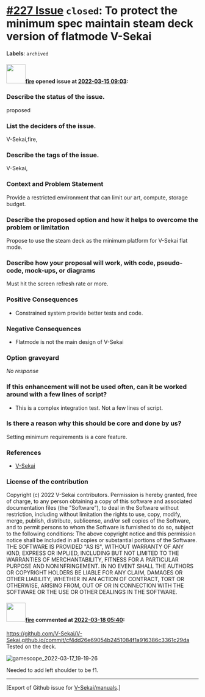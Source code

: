 # [\#227 Issue](https://github.com/V-Sekai/manuals/issues/227) `closed`: To protect the minimum spec maintain steam deck version of flatmode V-Sekai
**Labels**: `archived`


#### <img src="https://avatars.githubusercontent.com/u/32321?u=c2e06a3d2b49a467aa907e54aa259516440267cc&v=4" width="50">[fire](https://github.com/fire) opened issue at [2022-03-15 09:03](https://github.com/V-Sekai/manuals/issues/227):

### Describe the status of the issue.

proposed

### List the deciders of the issue.

V-Sekai,fire,

### Describe the tags of the issue.

V-Sekai,

### Context and Problem Statement

Provide a restricted environment that can limit our art, compute, storage budget.



### Describe the proposed option and how it helps to overcome the problem or limitation

Propose to use the steam deck as the minimum platform for V-Sekai flat mode.

### Describe how your proposal will work, with code, pseudo-code, mock-ups, or diagrams

Must hit the screen refresh rate or more.

### Positive Consequences

- Constrained system provide better tests and code.

### Negative Consequences

- Flatmode is not the main design of V-Sekai

### Option graveyard

_No response_

### If this enhancement will not be used often, can it be worked around with a few lines of script?

- This is a complex integration test. Not a few lines of script.

### Is there a reason why this should be core and done by us?

Setting minimum requirements is a core feature.

### References

- [V-Sekai](https://v-sekai.org/)


### License of the contribution

Copyright (c) 2022 V-Sekai contributors. Permission is hereby granted, free of charge, to any person obtaining a copy of this software and associated documentation files (the "Software"), to deal in the Software without restriction, including without limitation the rights to use, copy, modify, merge, publish, distribute, sublicense, and/or sell copies of the Software, and to permit persons to whom the Software is furnished to do so, subject to the following conditions: The above copyright notice and this permission notice shall be included in all copies or substantial portions of the Software. THE SOFTWARE IS PROVIDED "AS IS", WITHOUT WARRANTY OF ANY KIND, EXPRESS OR IMPLIED, INCLUDING BUT NOT LIMITED TO THE WARRANTIES OF MERCHANTABILITY, FITNESS FOR A PARTICULAR PURPOSE AND NONINFRINGEMENT. IN NO EVENT SHALL THE AUTHORS OR COPYRIGHT HOLDERS BE LIABLE FOR ANY CLAIM, DAMAGES OR OTHER LIABILITY, WHETHER IN AN ACTION OF CONTRACT, TORT OR OTHERWISE, ARISING FROM, OUT OF OR IN CONNECTION WITH THE SOFTWARE OR THE USE OR OTHER DEALINGS IN THE SOFTWARE.

#### <img src="https://avatars.githubusercontent.com/u/32321?u=c2e06a3d2b49a467aa907e54aa259516440267cc&v=4" width="50">[fire](https://github.com/fire) commented at [2022-03-18 05:40](https://github.com/V-Sekai/manuals/issues/227#issuecomment-1072051944):

https://github.com/V-Sekai/V-Sekai.github.io/commit/cf4dd26e69054b2451084f1a916386c3361c29da Tested on the deck.

![gamescope_2022-03-17_19-19-26](https://user-images.githubusercontent.com/32321/158944164-b73a1875-c209-4651-aa57-e1975aaadb52.png)

Needed to add left shoulder to be f1.


-------------------------------------------------------------------------------



[Export of Github issue for [V-Sekai/manuals](https://github.com/V-Sekai/manuals).]
